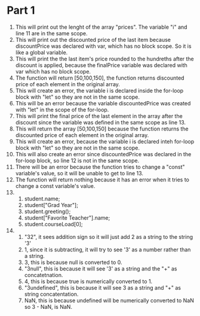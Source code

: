 # Part 1

1.  This will print out the lenght of the array "prices". The variable "i" and line 11 are in the same scope.
2.  This will print out the discounted price of the last item because discountPrice was declared with var, which has no block scope. So
it is like a global variable.
3.  This will print the the last item's price rounded to the hundreths after the discount is applied, because the finalPrice variable was declared with var which has no block scope.
4. The function will return [50,100,150], the function returns discounted price of each element in the original array.
5. This will create an error, the variable i is declared inside the for-loop block with "let" so they are not in the same scope.  
6. This will be an error because the variable discountedPrice was created with "let" in the scope of the for-loop. 
7.  This will print the final price of the last element in the array after the discount since the variable was defined in the same scope as line 13. 
8.  This will return the array [50,100,150] because the function returns the discounted price of each element in the original array.
9.  This will create an error, because the variable i is declared inteh for-loop block with "let" so they are not in the same scope.
10. This will also create an error since discountedPrice was declared in the for-loop block, so line 12 is not in the same scope.
11. There will be an error because the function tries to change a "const" variable's value, so it will be unable to get to line 13.
12.  The function will return nothing because it has an error when it tries to change a const variable's value.
13. 
      1.   student.name;
      2.   student["Grad Year"];
      3.   student.greeting();
      4.   student["Favorite Teacher"].name;
      5.   student.courseLoad[0];
14.  
     1. "32", it sees addition sign so it will just add 2 as a string to the string '3'
     2. 1, since it is subtracting, it will try to see '3' as a number rather than a string.
     3. 3, this is because null is converted to 0.
     4. "3null", this is because it will see '3' as a string and the "+" as concatetnation. 
     5. 4, this is because true is numerically converted to 1.
     6. "3undefined", this is because it will see 3 as a string and "+" as string concatentation.
     7. NaN, this is because undefined will be numerically converted to NaN so 3 - NaN, is NaN.